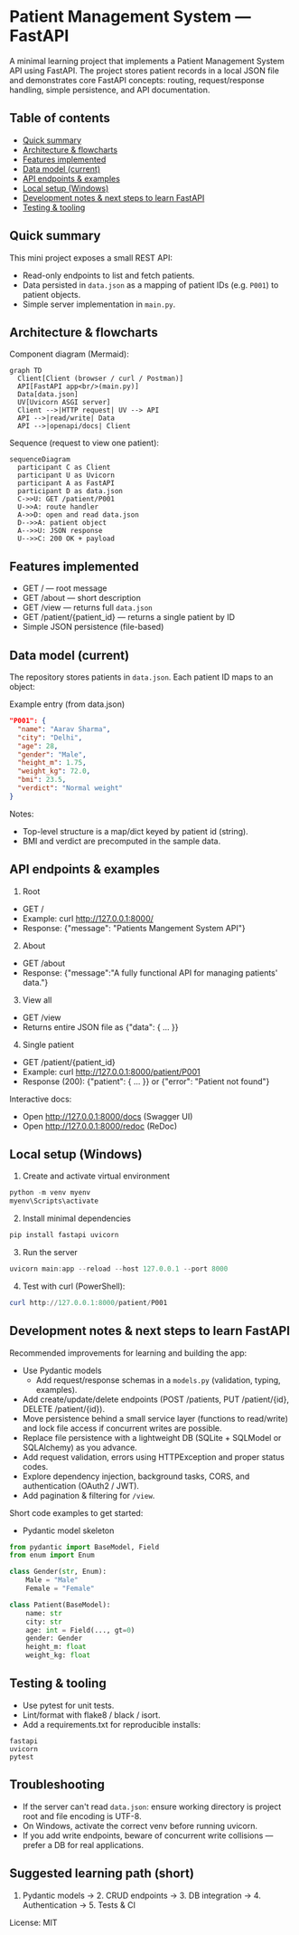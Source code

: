 # Patient Management System — FastAPI

A minimal learning project that implements a Patient Management System API using FastAPI. The project stores patient records in a local JSON file and demonstrates core FastAPI concepts: routing, request/response handling, simple persistence, and API documentation.

## Table of contents
- [Quick summary](#quick-summary)
- [Architecture & flowcharts](#architecture--flowcharts)
- [Features implemented](#features-implemented)
- [Data model (current)](#data-model-current)
- [API endpoints & examples](#api-endpoints--examples)
- [Local setup (Windows)](#local-setup-windows)
- [Development notes & next steps to learn FastAPI](#development-notes--next-steps)
- [Testing & tooling](#testing--tooling)

## Quick summary
This mini project exposes a small REST API:
- Read-only endpoints to list and fetch patients.
- Data persisted in `data.json` as a mapping of patient IDs (e.g. `P001`) to patient objects.
- Simple server implementation in `main.py`.

## Architecture & flowcharts

Component diagram (Mermaid):

```mermaid
graph TD
  Client[Client (browser / curl / Postman)]
  API[FastAPI app<br/>(main.py)]
  Data[data.json]
  UV[Uvicorn ASGI server]
  Client -->|HTTP request| UV --> API
  API -->|read/write| Data
  API -->|openapi/docs| Client
```

Sequence (request to view one patient):

```mermaid
sequenceDiagram
  participant C as Client
  participant U as Uvicorn
  participant A as FastAPI
  participant D as data.json
  C->>U: GET /patient/P001
  U->>A: route handler
  A->>D: open and read data.json
  D-->>A: patient object
  A-->>U: JSON response
  U-->>C: 200 OK + payload
```

## Features implemented
- GET / — root message
- GET /about — short description
- GET /view — returns full `data.json`
- GET /patient/{patient_id} — returns a single patient by ID
- Simple JSON persistence (file-based)

## Data model (current)
The repository stores patients in `data.json`. Each patient ID maps to an object:

Example entry (from data.json)
```json
"P001": {
  "name": "Aarav Sharma",
  "city": "Delhi",
  "age": 28,
  "gender": "Male",
  "height_m": 1.75,
  "weight_kg": 72.0,
  "bmi": 23.5,
  "verdict": "Normal weight"
}
```

Notes:
- Top-level structure is a map/dict keyed by patient id (string).
- BMI and verdict are precomputed in the sample data.

## API endpoints & examples

1. Root
- GET /
- Example: curl http://127.0.0.1:8000/
- Response: {"message": "Patients Mangement System API"}

2. About
- GET /about
- Response: {"message":"A fully functional API for managing patients' data."}

3. View all
- GET /view
- Returns entire JSON file as {"data": { ... }}

4. Single patient
- GET /patient/{patient_id}
- Example: curl http://127.0.0.1:8000/patient/P001
- Response (200): {"patient": { ... }} or {"error": "Patient not found"}

Interactive docs:
- Open http://127.0.0.1:8000/docs (Swagger UI)
- Open http://127.0.0.1:8000/redoc (ReDoc)

## Local setup (Windows)
1. Create and activate virtual environment
```powershell
python -m venv myenv
myenv\Scripts\activate
```

2. Install minimal dependencies
```powershell
pip install fastapi uvicorn
```

3. Run the server
```powershell
uvicorn main:app --reload --host 127.0.0.1 --port 8000
```

4. Test with curl (PowerShell):
```powershell
curl http://127.0.0.1:8000/patient/P001
```

## Development notes & next steps to learn FastAPI
Recommended improvements for learning and building the app:

- Use Pydantic models
  - Add request/response schemas in a `models.py` (validation, typing, examples).
- Add create/update/delete endpoints (POST /patients, PUT /patient/{id}, DELETE /patient/{id}).
- Move persistence behind a small service layer (functions to read/write) and lock file access if concurrent writes are possible.
- Replace file persistence with a lightweight DB (SQLite + SQLModel or SQLAlchemy) as you advance.
- Add request validation, errors using HTTPException and proper status codes.
- Explore dependency injection, background tasks, CORS, and authentication (OAuth2 / JWT).
- Add pagination & filtering for `/view`.

Short code examples to get started:
- Pydantic model skeleton
```python
from pydantic import BaseModel, Field
from enum import Enum

class Gender(str, Enum):
    Male = "Male"
    Female = "Female"

class Patient(BaseModel):
    name: str
    city: str
    age: int = Field(..., gt=0)
    gender: Gender
    height_m: float
    weight_kg: float
```

## Testing & tooling
- Use pytest for unit tests.
- Lint/format with flake8 / black / isort.
- Add a requirements.txt for reproducible installs:
```text
fastapi
uvicorn
pytest
```

## Troubleshooting
- If the server can't read `data.json`: ensure working directory is project root and file encoding is UTF-8.
- On Windows, activate the correct venv before running uvicorn.
- If you add write endpoints, beware of concurrent write collisions — prefer a DB for real applications.

## Suggested learning path (short)
1. Pydantic models → 2. CRUD endpoints → 3. DB integration → 4. Authentication → 5. Tests & CI

License: MIT

